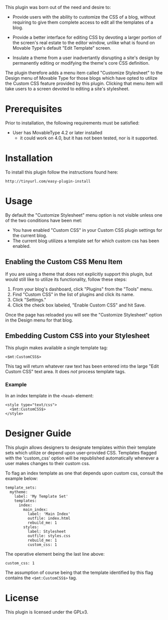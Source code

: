This plugin was born out of the need and desire to:

* Provide users with the ability to customize the CSS of a blog, 
  without requiring to give them complete access to edit all the 
  templates of a blog.

* Provide a better interface for editing CSS by devoting a larger
  portion of the screen's real estate to the editor window, unlike
  what is found on Movable Type's default "Edit Template" screen.

* Insulate a theme from a user inadvertantly disrupting a site's
  design by permanently editing or modifying the theme's core CSS
  definition.

The plugin therefore adds a menu item called "Customize Stylesheet"
to the Design menu of Movable Type for those blogs which have 
opted to utilize the Custom CSS feature provided by this plugin.
Clicking that menu item will take users to a screen devoted to
editing a site's stylesheet.

# Prerequisites

Prior to installation, the following requirements must be satisfied:

  * User has MovableType 4.2 or later installed
    - it could work on 4.0, but it has not been tested, nor is it 
      supported.

# Installation

To install this plugin follow the instructions found here:

    http://tinyurl.com/easy-plugin-install

# Usage

By default the "Customize Stylesheet" menu option is not visible
unless one of the two conditions have been met:

* You have enabled "Custom CSS" in your Custom CSS plugin settings
  for the current blog.
* The current blog utilizes a template set for which custom css
  has been enabled.

## Enabling the Custom CSS Menu Item

If you are using a theme that does not explicitly support this plugin, 
but would still like to utilize its functionality, follow these steps:

1. From your blog's dashboard, click "Plugins" from the "Tools" menu.
2. Find "Custom CSS" in the list of plugins and click its name.
3. Click "Settings."
4. Click the check box labeled, "Enable Custom CSS" and hit Save. 

Once the page has reloaded you will see the "Customize Stylesheet" 
option in the Design menu for that blog.

## Embedding Custom CSS into your Stylesheet

This plugin makes available a single template tag: 

    <$mt:CustomCSS$>

This tag will return whatever raw text has been entered into the 
large "Edit Custom CSS" text area. It does *not* process template
tags.

### Example

In an index template in the `<head>` element:

    <style type="text/css">
      <$mt:CustomCSS$>
    </style>

# Designer Guide

This plugin allows designers to designate templates within their
template sets which utilize or depend upon user-provided CSS. 
Templates flagged with the 'custom_css' option will be republished
automatically whenever a user makes changes to their custom css.

To flag an index template as one that depends upon custom css, 
consult the example below:

    template_sets:
      mytheme:
        label: 'My Template Set'
        templates:
          index:
            main_index:
              label: 'Main Index'
              outfile: index.html
              rebuild_me: 1
            styles:
              label: Stylesheet
              outfile: styles.css
              rebuild_me: 1
              custom_css: 1

The operative element being the last line above: 

    custom_css: 1

The assumption of course being that the template identified by this
flag contains the `<$mt:CustomCSS$>` tag.

# License

This plugin is licensed under the GPLv3.
